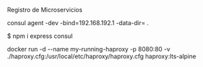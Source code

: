 Registro de Microservicios

consul agent -dev -bind=192.168.192.1 -data-dir= .

$ npm i express consul

docker run -d --name my-running-haproxy -p 8080:80 -v ./haproxy.cfg:/usr/local/etc/haproxy/haproxy.cfg haproxy:lts-alpine
